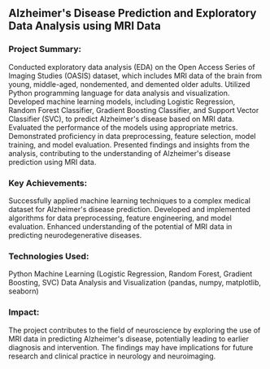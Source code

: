 
## Alzheimer's Disease Prediction and Exploratory Data Analysis using MRI Data

### Project Summary:
Conducted exploratory data analysis (EDA) on the Open Access Series of Imaging Studies (OASIS) dataset, which includes MRI data of the brain from young, middle-aged, nondemented, and demented older adults.
Utilized Python programming language for data analysis and visualization.
Developed machine learning models, including Logistic Regression, Random Forest Classifier, Gradient Boosting Classifier, and Support Vector Classifier (SVC), to predict Alzheimer's disease based on MRI data.
Evaluated the performance of the models using appropriate metrics.
Demonstrated proficiency in data preprocessing, feature selection, model training, and model evaluation.
Presented findings and insights from the analysis, contributing to the understanding of Alzheimer's disease prediction using MRI data.

### Key Achievements:
Successfully applied machine learning techniques to a complex medical dataset for Alzheimer's disease prediction.
Developed and implemented algorithms for data preprocessing, feature engineering, and model evaluation.
Enhanced understanding of the potential of MRI data in predicting neurodegenerative diseases.

### Technologies Used:
Python
Machine Learning (Logistic Regression, Random Forest, Gradient Boosting, SVC)
Data Analysis and Visualization (pandas, numpy, matplotlib, seaborn)

### Impact:
The project contributes to the field of neuroscience by exploring the use of MRI data in predicting Alzheimer's disease, potentially leading to earlier diagnosis and intervention.
The findings may have implications for future research and clinical practice in neurology and neuroimaging.
